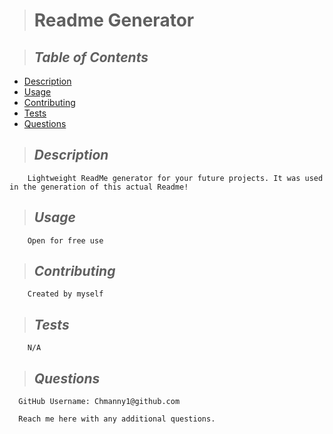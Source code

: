   
  
  > # **Readme Generator**


  > ## *Table of Contents*
  - [Description](#Description)
  - [Usage](#Usage)
  - [Contributing](#Contributing)
  - [Tests](#Tests)
  - [Questions](#Questions)
  
  > ## *Description*
        Lightweight ReadMe generator for your future projects. It was used in the generation of this actual Readme!
  > ## *Usage*
        Open for free use
  > ## *Contributing*
        Created by myself
  > ## *Tests*
        N/A
  > ## *Questions* 
      GitHub Username: Chmanny1@github.com

      Reach me here with any additional questions.
